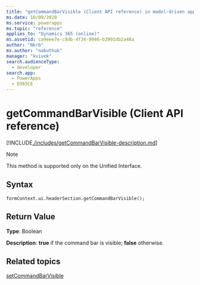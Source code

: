 ```yaml
---
title: "getCommandBarVisible (Client API reference) in model-driven apps| MicrosoftDocs"
ms.date: 10/09/2020
ms.service: powerapps
ms.topic: "reference"
applies_to: "Dynamics 365 (online)"
ms.assetid: ca9eee7e-c8db-4f34-9986-b3991db2a48a
author: "Nkrb"
ms.author: "nabuthuk"
manager: "kvivek"
search.audienceType: 
  - developer
search.app: 
  - PowerApps
  - D365CE
---
```


# getCommandBarVisible (Client API reference)

[!INCLUDE[./includes/getCommandBarVisible-description.md](./includes/getCommandBarVisible-description.md)]

> [!NOTE]
> This method is supported only on the Unified Interface.

## Syntax

`formContext.ui.headerSection.getCommandBarVisible();`

## Return Value

**Type**: Boolean

**Description**: **true** if the command bar is visible; **false** otherwise.

## Related topics

[setCommandBarVisible](setCommandBarVisible.md)